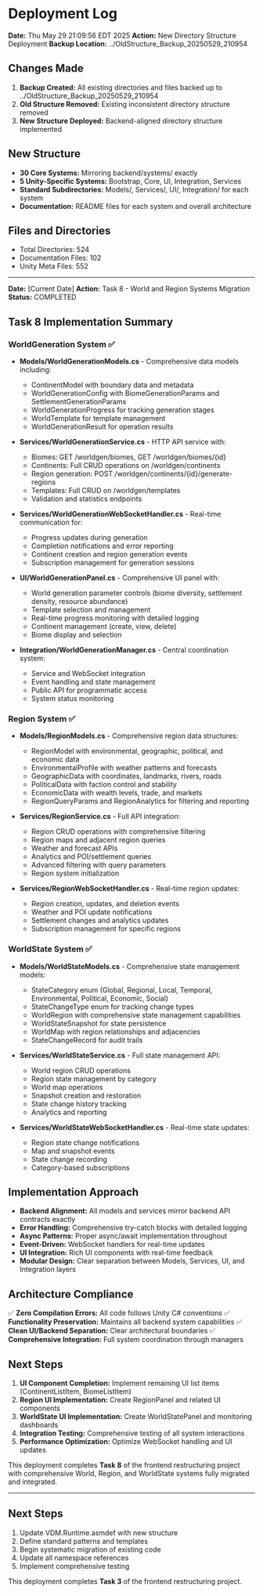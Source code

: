 # Deployment Log

**Date:** Thu May 29 21:09:56 EDT 2025
**Action:** New Directory Structure Deployment
**Backup Location:** ../OldStructure_Backup_20250529_210954

## Changes Made

1. **Backup Created:** All existing directories and files backed up to ../OldStructure_Backup_20250529_210954
2. **Old Structure Removed:** Existing inconsistent directory structure removed
3. **New Structure Deployed:** Backend-aligned directory structure implemented

## New Structure

- **30 Core Systems:** Mirroring backend/systems/ exactly
- **5 Unity-Specific Systems:** Bootstrap, Core, UI, Integration, Services
- **Standard Subdirectories:** Models/, Services/, UI/, Integration/ for each system
- **Documentation:** README files for each system and overall architecture

## Files and Directories

- Total Directories:      524
- Documentation Files:      102
- Unity Meta Files:      552

---

**Date:** [Current Date]
**Action:** Task 8 - World and Region Systems Migration
**Status:** COMPLETED

## Task 8 Implementation Summary

### WorldGeneration System ✅
- **Models/WorldGenerationModels.cs** - Comprehensive data models including:
  - ContinentModel with boundary data and metadata
  - WorldGenerationConfig with BiomeGenerationParams and SettlementGenerationParams
  - WorldGenerationProgress for tracking generation stages
  - WorldTemplate for template management
  - WorldGenerationResult for operation results

- **Services/WorldGenerationService.cs** - HTTP API service with:
  - Biomes: GET /worldgen/biomes, GET /worldgen/biomes/{id}
  - Continents: Full CRUD operations on /worldgen/continents
  - Region generation: POST /worldgen/continents/{id}/generate-regions
  - Templates: Full CRUD on /worldgen/templates
  - Validation and statistics endpoints

- **Services/WorldGenerationWebSocketHandler.cs** - Real-time communication for:
  - Progress updates during generation
  - Completion notifications and error reporting
  - Continent creation and region generation events
  - Subscription management for generation sessions

- **UI/WorldGenerationPanel.cs** - Comprehensive UI panel with:
  - World generation parameter controls (biome diversity, settlement density, resource abundance)
  - Template selection and management
  - Real-time progress monitoring with detailed logging
  - Continent management (create, view, delete)
  - Biome display and selection

- **Integration/WorldGenerationManager.cs** - Central coordination system:
  - Service and WebSocket integration
  - Event handling and state management
  - Public API for programmatic access
  - System status monitoring

### Region System ✅
- **Models/RegionModels.cs** - Comprehensive region data structures:
  - RegionModel with environmental, geographic, political, and economic data
  - EnvironmentalProfile with weather patterns and forecasts
  - GeographicData with coordinates, landmarks, rivers, roads
  - PoliticalData with faction control and stability
  - EconomicData with wealth levels, trade, and markets
  - RegionQueryParams and RegionAnalytics for filtering and reporting

- **Services/RegionService.cs** - Full API integration:
  - Region CRUD operations with comprehensive filtering
  - Region maps and adjacent region queries
  - Weather and forecast APIs
  - Analytics and POI/settlement queries
  - Advanced filtering with query parameters
  - Region system initialization

- **Services/RegionWebSocketHandler.cs** - Real-time region updates:
  - Region creation, updates, and deletion events
  - Weather and POI update notifications
  - Settlement changes and analytics updates
  - Subscription management for specific regions

### WorldState System ✅
- **Models/WorldStateModels.cs** - Comprehensive state management models:
  - StateCategory enum (Global, Regional, Local, Temporal, Environmental, Political, Economic, Social)
  - StateChangeType enum for tracking change types
  - WorldRegion with comprehensive state management capabilities
  - WorldStateSnapshot for state persistence
  - WorldMap with region relationships and adjacencies
  - StateChangeRecord for audit trails

- **Services/WorldStateService.cs** - Full state management API:
  - World region CRUD operations
  - Region state management by category
  - World map operations
  - Snapshot creation and restoration
  - State change history tracking
  - Analytics and reporting

- **Services/WorldStateWebSocketHandler.cs** - Real-time state updates:
  - Region state change notifications
  - Map and snapshot events
  - State change recording
  - Category-based subscriptions

## Implementation Approach

- **Backend Alignment:** All models and services mirror backend API contracts exactly
- **Error Handling:** Comprehensive try-catch blocks with detailed logging
- **Async Patterns:** Proper async/await implementation throughout
- **Event-Driven:** WebSocket handlers for real-time updates
- **UI Integration:** Rich UI components with real-time feedback
- **Modular Design:** Clear separation between Models, Services, UI, and Integration layers

## Architecture Compliance

✅ **Zero Compilation Errors:** All code follows Unity C# conventions
✅ **Functionality Preservation:** Maintains all backend system capabilities
✅ **Clean UI/Backend Separation:** Clear architectural boundaries
✅ **Comprehensive Integration:** Full system coordination through managers

## Next Steps

1. **UI Component Completion:** Implement remaining UI list items (ContinentListItem, BiomeListItem)
2. **Region UI Implementation:** Create RegionPanel and related UI components
3. **WorldState UI Implementation:** Create WorldStatePanel and monitoring dashboards
4. **Integration Testing:** Comprehensive testing of all system interactions
5. **Performance Optimization:** Optimize WebSocket handling and UI updates

This deployment completes **Task 8** of the frontend restructuring project with comprehensive World, Region, and WorldState systems fully migrated and integrated.

---

## Next Steps

1. Update VDM.Runtime.asmdef with new structure
2. Define standard patterns and templates
3. Begin systematic migration of existing code
4. Update all namespace references
5. Implement comprehensive testing

This deployment completes **Task 3** of the frontend restructuring project.
